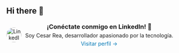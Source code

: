 ## Hi there 👋
<div align="center" style="display: flex; align-items: center; gap: 10px; margin: 20px 0;">
  <a href="https://www.linkedin.com/in/cesar-rea-275620304/" target="_blank">
    <img src="https://drive.google.com/uc?export=view&id=1BXw1BYBAiCtViAn2KSdSIl-vGun-r388" alt="LinkedIn Logo" width="40px" style="border-radius: 50%;"/>
  </a>
  <div>
    <h3 style="margin: 0;">¡Conéctate conmigo en LinkedIn! 🚀</h3>
    <p style="margin: 5px 0; font-size: 14px;">Soy Cesar Rea, desarrollador apasionado por la tecnología.</p>
    <a href="https://www.linkedin.com/in/tu-usuario-linkedin" target="_blank" style="text-decoration: none; color: #0077B5;">
      Visitar perfil → 
    </a>
  </div>
</div>
<!--
**dadito6/dadito6** is a ✨ _special_ ✨ repository because its `README.md` (this file) appears on your GitHub profile.

Here are some ideas to get you started:

- 🔭 I’m currently working on ...
- 🌱 I’m currently learning ...
- 👯 I’m looking to collaborate on ...
- 🤔 I’m looking for help with ...
- 💬 Ask me about ...
- 📫 How to reach me: ...
- 😄 Pronouns: ...
- ⚡ Fun fact: ...
-->
